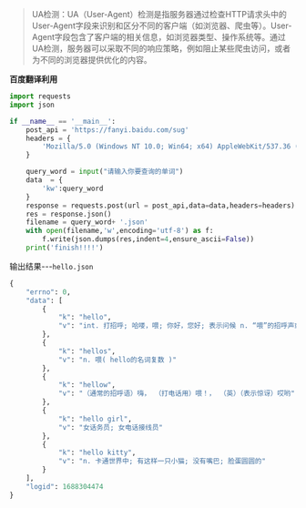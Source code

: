 

> UA检测：UA（User-Agent）检测是指服务器通过检查HTTP请求头中的User-Agent字段来识别和区分不同的客户端（如浏览器、爬虫等）。User-Agent字段包含了客户端的相关信息，如浏览器类型、操作系统等。通过UA检测，服务器可以采取不同的响应策略，例如阻止某些爬虫访问，或者为不同的浏览器提供优化的内容。





**百度翻译利用**

```python
import requests
import json

if __name__ == '__main__':
    post_api = 'https://fanyi.baidu.com/sug'
    headers = {
        'Mozilla/5.0 (Windows NT 10.0; Win64; x64) AppleWebKit/537.36 (KHTML, like Gecko) Chrome/130.0.0.0 Safari/537.36'
    }

    query_word = input("请输入你要查询的单词")
    data  = {
        'kw':query_word
    }
    response = requests.post(url = post_api,data=data,headers=headers)
    res = response.json()
    filename = query_word+ '.json'
    with open(filename,'w',encoding='utf-8') as f:
        f.write(json.dumps(res,indent=4,ensure_ascii=False))
    print('finish!!!!')
```



输出结果---`hello.json`

```python
{
    "errno": 0,
    "data": [
        {
            "k": "hello",
            "v": "int. 打招呼; 哈喽，喂; 你好，您好; 表示问候 n. “喂”的招呼声或问候声 vi. 喊“喂"
        },
        {
            "k": "hellos",
            "v": "n. 喂( hello的名词复数 )"
        },
        {
            "k": "hellow",
            "v": "（通常的招呼语）嗨， （打电话用）喂！， （英）（表示惊讶）哎哟"
        },
        {
            "k": "hello girl",
            "v": "女话务员; 女电话接线员"
        },
        {
            "k": "hello kitty",
            "v": "n. 卡通世界中; 有这样一只小猫; 没有嘴巴; 脸蛋圆圆的"
        }
    ],
    "logid": 1688304474
}
```

